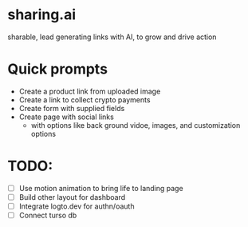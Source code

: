 # sharing.ai
sharable, lead generating links with AI, to grow and drive action


# Quick prompts
- Create a product link from uploaded image
- Create a link to collect crypto payments
- Create form with supplied fields
- Create page with social links
  - with options like back ground vidoe, images, and customization options

# TODO:
- [ ] Use motion animation to bring life to landing page
- [ ] Build other layout for dashboard
- [ ] Integrate logto.dev for authn/oauth
- [ ] Connect turso db
